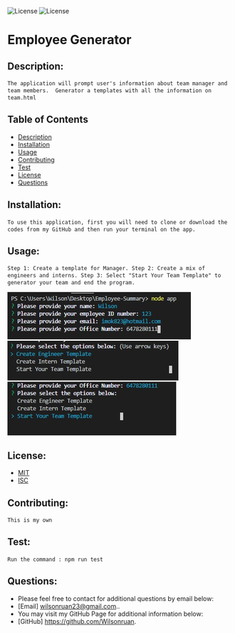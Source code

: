 
![License](https://img.shields.io/badge/License-MIT-green.svg)  ![License](https://img.shields.io/badge/License-BSD-green.svg)
# Employee Generator

## Description:
    The application will prompt user's information about team manager and team members.  Generator a templates with all the information on team.html

## Table of Contents

- [Description](#description)
- [Installation](#installation)
- [Usage](#usage) 
- [Contributing](#contributing)
- [Test](#test)
- [License](#license) 
- [Questions](#questions)

## Installation:
    To use this application, first you will need to clone or download the codes from my GitHub and then run your terminal on the app.

## Usage:
    Step 1: Create a template for Manager. Step 2: Create a mix of engineers and interns. Step 3: Select "Start Your Team Template" to generator your team and end the program.
![ScreenShot](./Assets/Images/Step1.jpg)
![ScreenShot](./Assets/Images/Step2.jpg)
![ScreenShot](./Assets/Images/Step3.jpg)

## License:
   - [MIT](https://choosealicense.com/licenses/mit/)
   - [ISC](https://choosealicense.com/licenses/isc/)

## Contributing:
    This is my own

## Test:
    Run the command : npm run test

## Questions: 
  - Please feel free to contact for additional questions by email below: 
  - [Email] wilsonruan23@gmail.com..
  - You may visit my GitHub Page for additional information below: 
  - [GitHub] https://github.com/Wilsonruan.
  